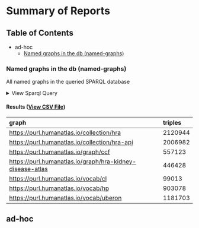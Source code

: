 # Summary of Reports

  ## Table of Contents

* ad-hoc
  * [Named graphs in the db (named-graphs)](#named-graphs)



### <a id="named-graphs"></a>Named graphs in the db (named-graphs)

All named graphs in the queried SPARQL database

<details>
  <summary>View Sparql Query</summary>

```sparql
#+ summary: Named graphs in the db
#+ description: All named graphs in the queried SPARQL database

SELECT ?graph (COUNT(*) as ?triples) WHERE {
  GRAPH ?graph {
    ?s ?p ?o .
  }
}
GROUP BY ?graph
ORDER BY ?graph

```

([View Source](../queries/reports/ad-hoc/named-graphs.rq))
</details>

#### Results ([View CSV File](reports/ad-hoc/named-graphs.csv))

| graph | triples |
| :--- | :--- |
| https://purl.humanatlas.io/collection/hra | 2120944 |
| https://purl.humanatlas.io/collection/hra-api | 2006982 |
| https://purl.humanatlas.io/graph/ccf | 557123 |
| https://purl.humanatlas.io/graph/hra-kidney-disease-atlas | 446428 |
| https://purl.humanatlas.io/vocab/cl | 99013 |
| https://purl.humanatlas.io/vocab/hp | 903078 |
| https://purl.humanatlas.io/vocab/uberon | 1181703 |

## ad-hoc

  